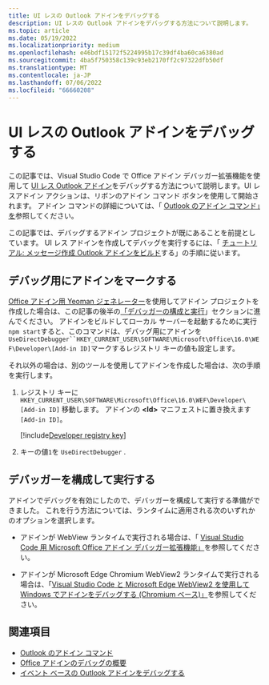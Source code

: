 ```yaml
---
title: UI レスの Outlook アドインをデバッグする
description: UI レスの Outlook アドインをデバッグする方法について説明します。
ms.topic: article
ms.date: 05/19/2022
ms.localizationpriority: medium
ms.openlocfilehash: e46bdf15172f5224995b17c39df4ba60ca6380ad
ms.sourcegitcommit: 4ba5f750358c139c93eb2170ff2c97322dfb50df
ms.translationtype: MT
ms.contentlocale: ja-JP
ms.lasthandoff: 07/06/2022
ms.locfileid: "66660208"
---
```

# <a name="debug-your-ui-less-outlook-add-in"></a>UI レスの Outlook アドインをデバッグする

この記事では、Visual Studio Code で Office アドイン デバッガー拡張機能を使用して [UI レス Outlook アドイン](add-in-commands-for-outlook.md#executing-a-javascript-function)をデバッグする方法について説明します。UI レスアドイン アクションは、リボンのアドイン コマンド ボタンを使用して開始されます。 アドイン コマンドの詳細については、「 [Outlook のアドイン コマンド」を](add-in-commands-for-outlook.md)参照してください。

この記事では、デバッグするアドイン プロジェクトが既にあることを前提としています。 UI レス アドインを作成してデバッグを実行するには、「 [チュートリアル: メッセージ作成 Outlook アドインをビルド](../tutorials/outlook-tutorial.md)する」の手順に従います。

## <a name="mark-your-add-in-for-debugging"></a>デバッグ用にアドインをマークする

[Office アドイン用 Yeoman ジェネレーター](../develop/yeoman-generator-overview.md)を使用してアドイン プロジェクトを作成した場合は、この記事の後半の[「デバッガーの構成と実行](#configure-and-run-the-debugger)」セクションに進んでください。 アドインをビルドしてローカル サーバーを起動するために実行`npm start`すると、このコマンドは、デバッグ用にアドインを`UseDirectDebugger``HKEY_CURRENT_USER\SOFTWARE\Microsoft\Office\16.0\WEF\Developer\[Add-in ID]`マークするレジストリ キーの値も設定します。

それ以外の場合は、別のツールを使用してアドインを作成した場合は、次の手順を実行します。

1. レジストリ キーに `HKEY_CURRENT_USER\SOFTWARE\Microsoft\Office\16.0\WEF\Developer\[Add-in ID]` 移動します。 アドインの **\<Id\>** マニフェストに置き換えます`[Add-in ID]`。

    [!include[Developer registry key](../includes/developer-registry-key.md)]

1. キーの値`1`を `UseDirectDebugger` .

## <a name="configure-and-run-the-debugger"></a>デバッガーを構成して実行する

アドインでデバッグを有効にしたので、デバッガーを構成して実行する準備ができました。 これを行う方法については、ランタイムに適用される次のいずれかのオプションを選択します。

- アドインが WebView ランタイムで実行される場合は、「 [Visual Studio Code 用 Microsoft Office アドイン デバッガー拡張機能」](../testing/debug-with-vs-extension.md)を参照してください。

- アドインが Microsoft Edge Chromium WebView2 ランタイムで実行される場合は、「[Visual Studio Code と Microsoft Edge WebView2 を使用して Windows でアドインをデバッグする (Chromium ベース)」](../testing/debug-desktop-using-edge-chromium.md)を参照してください。

## <a name="see-also"></a>関連項目

- [Outlook のアドイン コマンド](add-in-commands-for-outlook.md)
- [Office アドインのデバッグの概要](../testing/debug-add-ins-overview.md)
- [イベント ベースの Outlook アドインをデバッグする](debug-autolaunch.md)
